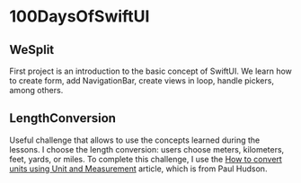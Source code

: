 # 100DaysOfSwiftUI


## WeSplit

First project is an introduction to the basic concept of SwiftUI. We learn how to create form, add NavigationBar, create views in loop, handle pickers, among others.


## LengthConversion

Useful challenge that allows to use the concepts learned during the lessons. 
I choose the length conversion: users choose meters, kilometers, feet, yards, or miles.
To complete this challenge, I use the [How to convert units using Unit and Measurement](https://www.hackingwithswift.com/example-code/system/how-to-convert-units-using-unit-and-measurement) article, which is from Paul Hudson.

